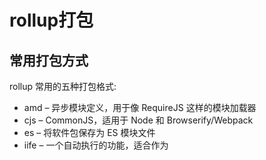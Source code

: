 # rollup打包

## 常用打包方式

rollup 常用的五种打包格式:  

+ amd – 异步模块定义，用于像 RequireJS 这样的模块加载器
+ cjs – CommonJS，适用于 Node 和 Browserify/Webpack
+ es – 将软件包保存为 ES 模块文件
+ iife – 一个自动执行的功能，适合作为<script>标签。（如果要为应用程序创建一个捆绑包，您可能想要使用它，因为它会使文件大小变小。）
+ umd – 通用模块定义，以 amd，cjs 和 iife 为一体


CJS、AMD、UMD、IIFE 和 ESM都是给 Javascript 添加模块化的方法

## 详细

# ESM 模块, 异步导入，用于浏览器端

这是 Javascript 提出的实现一个标准模块系统的方案。
```
export default function() {}
import * from *
```

特点：
+ 具有 CJS 的简单语法和 AMD 的异步
+ ES6 的静态模块结构，可以进行 Tree Shaking
+ 删除不必要的代码，减少代码包可以获得更快的加载

# CJS 同步导入模块

node.js使用这种模块
```
module.exports = function() {}
const * = require('*')
```

特点
+ 针对后端
+ 同步导入模块
+ CJS 导入时，它会给你一个导入对象的副本
+ 不能在浏览器中工作。它必须经过转换和打包
+ 适用于 Node 和 Browserify/Webpack

# AMD 异步导入模块

```
define(['dep1', 'dep2'], function (dep1, dep2) {
    //Define the module value by returning a value.
    return function () {};
});
// 或者
define(function (require, exports) {
    var dep1 = require('dep1'),
        dep2 = require('dep2');
    return function () {};
});
```

特点：
+ 针对前端
+ 异步导入模块

# IIFE

立即执行的函数表达式模块
```
const example = (function(exports) {
  return exports
}({}))
```
特点
+ 内容放到命名空间中，避免变量冲突并使代码私有



# UMD 通用模块

通用模块定义，以 amd，cjs 和 iife 为一体，jQuery插件最常用
```
(function(window, func) {}(window, function() {}))
```

特点：
+ 使用 Rollup/Webpack 之类的打包器时，UMD 通常用作备用模块
+ 适合作为<script>标签



# 常见问题

## build
打包结果目录不对，导致type不能显示
![](./public/build.png)


解决办法
```
{
  input: "./dist/src/index.d.ts",
  output: [{ file: 'dist/index.d.ts', format: 'es' }],
  plugins: [
    dts(),
    del({ hook: "buildEnd", targets: "./dist/src" }), //<------ New Addition
  ],
}
```


## doc
typedoc生成文档之前会调用tsc编译代码，导致生成文档编译错误
![](./public/typedoc.png)




参考：
https://blog.csdn.net/qq_38974163/article/details/120078340
https://segmentfault.com/a/1190000040720081?sort=votes
http://www.zzvips.com/article/184296.html
https://www.jianshu.com/p/b1b3c819da15